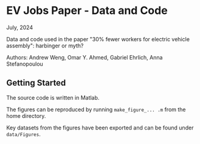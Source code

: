 # EV Jobs Paper - Data and Code

July, 2024

Data and code used in the paper "30% fewer workers for electric vehicle assembly": harbinger or myth?

Authors: Andrew Weng, Omar Y. Ahmed, Gabriel Ehrlich, Anna Stefanopoulou

## Getting Started

The source code is written in Matlab.

The figures can be reproduced by running `make_figure_... .m` from the home directory. 

Key datasets from the figures have been exported and can be found under `data/Figures`.
